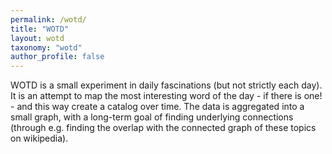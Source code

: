 ```yaml
---
permalink: /wotd/
title: "WOTD"
layout: wotd
taxonomy: "wotd"
author_profile: false
---
```


WOTD is a small experiment in daily fascinations (but not strictly each day). It is an attempt to map the most interesting word of the day - if there is one! - and this way create a catalog over time. The data is aggregated into a small graph, with a long-term goal of finding underlying connections (through e.g. finding the overlap with the connected graph of these topics on wikipedia).
